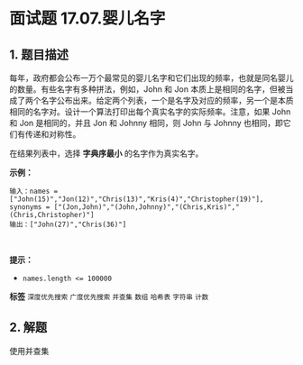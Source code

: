 # 面试题 17.07.婴儿名字

## 1. 题目描述

每年，政府都会公布一万个最常见的婴儿名字和它们出现的频率，也就是同名婴儿的数量。有些名字有多种拼法，例如，John 和 Jon 本质上是相同的名字，但被当成了两个名字公布出来。给定两个列表，一个是名字及对应的频率，另一个是本质相同的名字对。设计一个算法打印出每个真实名字的实际频率。注意，如果 John 和 Jon 是相同的，并且 Jon 和 Johnny 相同，则 John 与 Johnny 也相同，即它们有传递和对称性。

在结果列表中，选择 **字典序最小** 的名字作为真实名字。

**示例：**

```
输入：names = ["John(15)","Jon(12)","Chris(13)","Kris(4)","Christopher(19)"], synonyms = ["(Jon,John)","(John,Johnny)","(Chris,Kris)","(Chris,Christopher)"]
输出：["John(27)","Chris(36)"]
```
 

 **提示：**
-  `names.length <= 100000`

**标签**
`深度优先搜索` `广度优先搜索` `并查集` `数组` `哈希表` `字符串` `计数`


## 2. 解题

使用并查集


